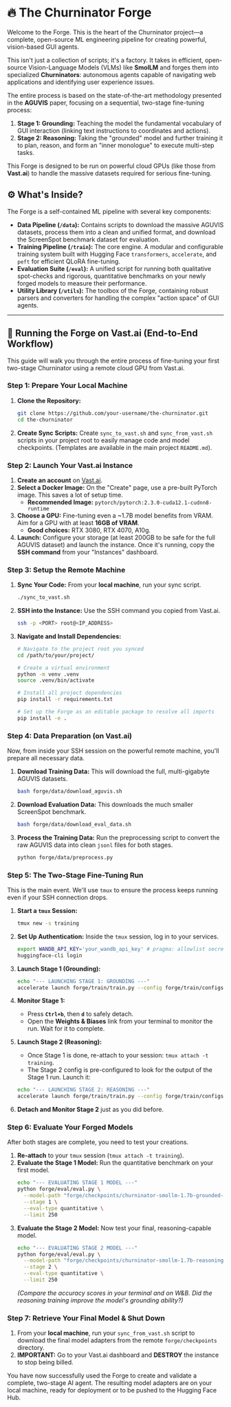 # 🔥 The Churninator Forge

Welcome to the Forge. This is the heart of the Churninator project—a complete, open-source ML engineering pipeline for creating powerful, vision-based GUI agents.

This isn't just a collection of scripts; it's a factory. It takes in efficient, open-source Vision-Language Models (VLMs) like **SmolLM** and forges them into specialized **Churninators**: autonomous agents capable of navigating web applications and identifying user experience issues.

The entire process is based on the state-of-the-art methodology presented in the **AGUVIS** paper, focusing on a sequential, two-stage fine-tuning process:
1.  **Stage 1: Grounding:** Teaching the model the fundamental vocabulary of GUI interaction (linking text instructions to coordinates and actions).
2.  **Stage 2: Reasoning:** Taking the "grounded" model and further training it to plan, reason, and form an "inner monologue" to execute multi-step tasks.

This Forge is designed to be run on powerful cloud GPUs (like those from **Vast.ai**) to handle the massive datasets required for serious fine-tuning.

## ⚙️ What's Inside?

The Forge is a self-contained ML pipeline with several key components:

*   **Data Pipeline (`/data`):** Contains scripts to download the massive AGUVIS datasets, process them into a clean and unified format, and download the ScreenSpot benchmark dataset for evaluation.
*   **Training Pipeline (`/train`):** The core engine. A modular and configurable training system built with Hugging Face `transformers`, `accelerate`, and `peft` for efficient QLoRA fine-tuning.
*   **Evaluation Suite (`/eval`):** A unified script for running both qualitative spot-checks and rigorous, quantitative benchmarks on your newly forged models to measure their performance.
*   **Utility Library (`/utils`):** The toolbox of the Forge, containing robust parsers and converters for handling the complex "action space" of GUI agents.

---

## 🚀 Running the Forge on Vast.ai (End-to-End Workflow)

This guide will walk you through the entire process of fine-tuning your first two-stage Churninator using a remote cloud GPU from Vast.ai.

### Step 1: Prepare Your Local Machine

1.  **Clone the Repository:**
    ```bash
    git clone https://github.com/your-username/the-churninator.git
    cd the-churninator
    ```
2.  **Create Sync Scripts:** Create `sync_to_vast.sh` and `sync_from_vast.sh` scripts in your project root to easily manage code and model checkpoints. (Templates are available in the main project `README.md`).

### Step 2: Launch Your Vast.ai Instance

1.  **Create an account** on [Vast.ai](https://vast.ai).
2.  **Select a Docker Image:** On the "Create" page, use a pre-built PyTorch image. This saves a lot of setup time.
    *   **Recommended Image:** `pytorch/pytorch:2.3.0-cuda12.1-cudnn8-runtime`
3.  **Choose a GPU:** Fine-tuning even a ~1.7B model benefits from VRAM. Aim for a GPU with at least **16GB of VRAM**.
    *   **Good choices:** RTX 3080, RTX 4070, A10g.
4.  **Launch:** Configure your storage (at least 200GB to be safe for the full AGUVIS dataset) and launch the instance. Once it's running, copy the **SSH command** from your "Instances" dashboard.

### Step 3: Setup the Remote Machine

1.  **Sync Your Code:** From your **local machine**, run your sync script.
    ```bash
    ./sync_to_vast.sh
    ```
2.  **SSH into the Instance:** Use the SSH command you copied from Vast.ai.
    ```bash
    ssh -p <PORT> root@<IP_ADDRESS>
    ```
3.  **Navigate and Install Dependencies:**
    ```bash
    # Navigate to the project root you synced
    cd /path/to/your/project/

    # Create a virtual environment
    python -m venv .venv
    source .venv/bin/activate

    # Install all project dependencies
    pip install -r requirements.txt

    # Set up the Forge as an editable package to resolve all imports
    pip install -e .
    ```

### Step 4: Data Preparation (on Vast.ai)

Now, from inside your SSH session on the powerful remote machine, you'll prepare all necessary data.

1.  **Download Training Data:** This will download the full, multi-gigabyte AGUVIS datasets.
    ```bash
    bash forge/data/download_aguvis.sh
    ```
2.  **Download Evaluation Data:** This downloads the much smaller ScreenSpot benchmark.
    ```bash
    bash forge/data/download_eval_data.sh
    ```
3.  **Process the Training Data:** Run the preprocessing script to convert the raw AGUVIS data into clean `jsonl` files for both stages.
    ```bash
    python forge/data/preprocess.py
    ```

### Step 5: The Two-Stage Fine-Tuning Run

This is the main event. We'll use `tmux` to ensure the process keeps running even if your SSH connection drops.

1.  **Start a `tmux` Session:**
    ```bash
    tmux new -s training
    ```
2.  **Set Up Authentication:** Inside the `tmux` session, log in to your services.
    ```bash
    export WANDB_API_KEY='your_wandb_api_key' # pragma: allowlist secret
    huggingface-cli login
    ```
3.  **Launch Stage 1 (Grounding):**
    ```bash
    echo "--- LAUNCHING STAGE 1: GROUNDING ---"
    accelerate launch forge/train/train.py --config forge/train/configs/stage1_grounding.yaml
    ```
4.  **Monitor Stage 1:**
    *   Press **`Ctrl+b`**, then **`d`** to safely detach.
    *   Open the **Weights & Biases** link from your terminal to monitor the run. Wait for it to complete.

5.  **Launch Stage 2 (Reasoning):**
    *   Once Stage 1 is done, re-attach to your session: `tmux attach -t training`.
    *   The Stage 2 config is pre-configured to look for the output of the Stage 1 run. Launch it:
    ```bash
    echo "--- LAUNCHING STAGE 2: REASONING ---"
    accelerate launch forge/train/train.py --config forge/train/configs/stage2_reasoning.yaml
    ```
6.  **Detach and Monitor Stage 2** just as you did before.

### Step 6: Evaluate Your Forged Models

After both stages are complete, you need to test your creations.

1.  **Re-attach** to your `tmux` session (`tmux attach -t training`).
2.  **Evaluate the Stage 1 Model:** Run the quantitative benchmark on your first model.
    ```bash
    echo "--- EVALUATING STAGE 1 MODEL ---"
    python forge/eval/eval.py \
      --model-path "forge/checkpoints/churninator-smollm-1.7b-grounded-v1/final" \
      --stage 1 \
      --eval-type quantitative \
      --limit 250
    ```
3.  **Evaluate the Stage 2 Model:** Now test your final, reasoning-capable model.
    ```bash
    echo "--- EVALUATING STAGE 2 MODEL ---"
    python forge/eval/eval.py \
      --model-path "forge/checkpoints/churninator-smollm-1.7b-reasoning-v1/final" \
      --stage 2 \
      --eval-type quantitative \
      --limit 250
    ```
    *(Compare the accuracy scores in your terminal and on W&B. Did the reasoning training improve the model's grounding ability?)*

### Step 7: Retrieve Your Final Model & Shut Down

1.  From your **local machine**, run your `sync_from_vast.sh` script to download the final model adapters from the remote `forge/checkpoints` directory.
2.  **IMPORTANT:** Go to your Vast.ai dashboard and **DESTROY** the instance to stop being billed.

You have now successfully used the Forge to create and validate a complete, two-stage AI agent. The resulting model adapters are on your local machine, ready for deployment or to be pushed to the Hugging Face Hub.
